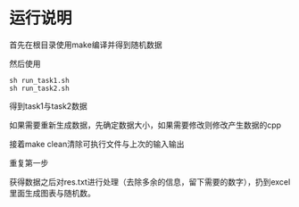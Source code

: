 # 运行说明

首先在根目录使用make编译并得到随机数据

然后使用

~~~
sh run_task1.sh
sh run_task2.sh
~~~

得到task1与task2数据

如果需要重新生成数据，先确定数据大小，如果需要修改则修改产生数据的cpp

接着make clean清除可执行文件与上次的输入输出

重复第一步

获得数据之后对res.txt进行处理（去除多余的信息，留下需要的数字），扔到excel里面生成图表与随机数。
